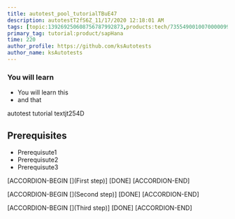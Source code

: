 ```yaml
---
title: autotest_pool_tutorialTBuE47
description: autotestT2fS6Z_11/17/2020 12:18:01 AM
tags: [topic:139269250608756787992873,products:tech/73554900100700000996,tutorial:experience/advanced]
primary_tag: tutorial:product/sapHana
time: 220
author_profile: https://github.com/ksAutotests
author_name: ksAutotests
---
```

### You will learn
- You will learn this
- and that

autotest tutorial textjt254D

## Prerequisites
- Prerequisute1
- Prerequisute2
- Prerequisute3

[ACCORDION-BEGIN [](First step)]
[DONE]
[ACCORDION-END]

[ACCORDION-BEGIN [](Second step)]
[DONE]
[ACCORDION-END]

[ACCORDION-BEGIN [](Third step)]
[DONE]
[ACCORDION-END]

